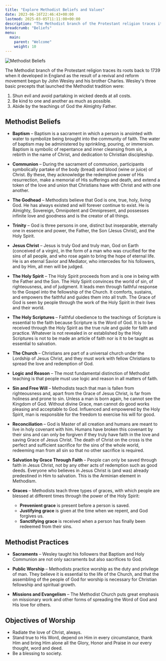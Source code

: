 ```yaml
---
title: "Explore Methodist Beliefs and Values"
date: 2023-06-16T22:46:43+00:00
lastmod: 2025-03-05T11:11:00+00:00
description: "The Methodist branch of the Protestant religion traces its roots back to 1739 when it developed in England as the result of a revival and reform movement begun by John Wesley and his brother Charles."
breadcrumb: "Beliefs"
menu:
  main:
    parent: "Welcome"
    weight: 10
---
```


![Methodist Beliefs](/images/Methodist-Beliefs.png)

The Methodist branch of the Protestant religion traces its roots back to 1739 when it developed in England as the result of a revival and reform movement begun by John Wesley and his brother Charles. Wesley's three basic precepts that launched the Methodist tradition were:

1. Shun evil and avoid partaking in wicked deeds at all costs.
2. Be kind to one and another as much as possible.
3. Abide by the teachings of God the Almighty Father.

## Methodist Beliefs

- **Baptism** – Baptism is a sacrament in which a person is anointed with water to symbolize being brought into the community of faith. The water of baptism may be administered by sprinkling, pouring, or immersion. Baptism is symbolic of repentance and inner cleansing from sin, a rebirth in the name of Christ, and dedication to Christian discipleship.

- **Communion** – During the sacrament of communion, participants symbolically partake of the body (bread) and blood (wine or juice) of Christ. By these, they acknowledge the redemptive power of His resurrection, make a memorial of His sufferings and death, and extend a token of the love and union that Christians have with Christ and with one another.

- **The Godhead** – Methodists believe that God is one, true, holy, living God. He has always existed and will forever continue to exist. He is Almighty, Sovereign, Omnipotent and Omnipresent, and possesses infinite love and goodness and is the creator of all things.

- **Trinity** – God is three persons in one, distinct but inseparable, eternally one in essence and power, the Father, the Son (Jesus Christ), and the Holy Spirit.

- **Jesus Christ** – Jesus is truly God and truly man, God on Earth (conceived of a virgin), in the form of a man who was crucified for the sins of all people, and who rose again to bring the hope of eternal life. He is an eternal Savior and Mediator, who intercedes for his followers, and by Him, all men will be judged.

- **The Holy Spirit** – The Holy Spirit proceeds from and is one in being with the Father and the Son. The Holy Spirit convinces the world of sin, of righteousness, and of judgment. It leads men through faithful response to the Gospel into the fellowship of the Church. It comforts, sustains, and empowers the faithful and guides them into all truth. The Grace of God is seen by people through the work of the Holy Spirit in their lives and their world.

- **The Holy Scriptures** – Faithful obedience to the teachings of Scripture is essential to the faith because Scripture is the Word of God. It is to be received through the Holy Spirit as the true rule and guide for faith and practice. Whatever is not revealed in or established by the Holy Scriptures is not to be made an article of faith nor is it to be taught as essential to salvation.

- **The Church** – Christians are part of a universal church under the Lordship of Jesus Christ, and they must work with fellow Christians to spread the love and redemption of God.

- **Logic and Reason** – The most fundamental distinction of Methodist teaching is that people must use logic and reason in all matters of faith.

- **Sin and Free Will** – Methodists teach that man is fallen from righteousness and, apart from the Grace of Jesus Christ, is far from holiness and prone to sin. Unless a man is born again, he cannot see the Kingdom of God. Without divine Grace, man cannot do good works pleasing and acceptable to God. Influenced and empowered by the Holy Spirit, man is responsible for the freedom to exercise his will for good.

- **Reconciliation** – God is Master of all creation and humans are meant to live in holy covenant with him. Humans have broken this covenant by their sins and can only be forgiven if they truly have faith in the love and saving Grace of Jesus Christ. The death of Christ on the cross is the perfect and sufficient sacrifice for the sins of the whole world, redeeming man from all sin so that no other sacrifice is required.

- **Salvation by Grace Through Faith** – People can only be saved through faith in Jesus Christ, not by any other acts of redemption such as good deeds. Everyone who believes in Jesus Christ is (and was) already predestined in Him to salvation. This is the Arminian element in Methodism.

- **Graces** – Methodists teach three types of graces, with which people are blessed at different times through the power of the Holy Spirit:
  - **Prevenient grace** is present before a person is saved.
  - **Justifying grace** is given at the time when we repent, and God forgives us.
  - **Sanctifying grace** is received when a person has finally been redeemed from their sins.

## Methodist Practices

- **Sacraments** – Wesley taught his followers that Baptism and Holy Communion are not only sacraments but also sacrifices to God.

- **Public Worship** – Methodists practice worship as the duty and privilege of man. They believe it is essential to the life of the Church, and that the assembling of the people of God for worship is necessary for Christian fellowship and spiritual growth.

- **Missions and Evangelism** – The Methodist Church puts great emphasis on missionary work and other forms of spreading the Word of God and His love for others.

## Objectives of Worship

- Radiate the love of Christ, always.
- Stand true to His Word, depend on Him in every circumstance, thank Him and bring Him alone all the Glory, Honor and Praise in our every thought, word and deed.
- Be a blessing to society.